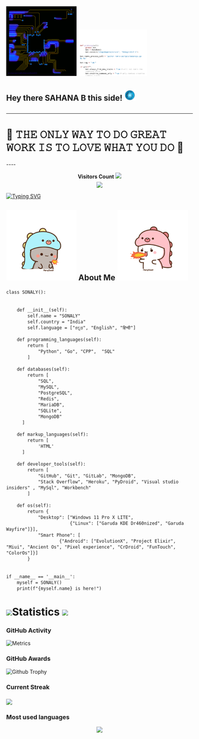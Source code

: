 <h1><img src="https://github.com/Snehashish06/Snehashish06/blob/main/res/1ktC.gif" width="190px"><img src="https://github.com/Snehashish06/Snehashish06/blob/main/res/3BBS.gif" width="190px"></h1>
<h2>Hey there SAHANA B this side! <img src="https://github.com/Snehashish06/Snehashish06/blob/main/res/XDZT.gif" width="30px"><h2>
    
----
<h1> 👻 𝚃𝙷𝙴 𝙾𝙽𝙻𝚈 𝚆𝙰𝚈 𝚃𝙾 𝙳𝙾 𝙶𝚁𝙴𝙰𝚃 𝚆𝙾𝚁𝙺 𝙸𝚂 𝚃𝙾 𝙻𝙾𝚅𝙴 𝚆𝙷𝙰𝚃 𝚈𝙾𝚄 𝙳𝙾 🐼 </h1>
----

<p align="center">
    <b>Visitors Count <img src="https://github.com/SONALYY/SONALYY/blob/main/res/Z30J.gif" width="20px"></b><br>
    <img align="middle" src="https://profile-counter.glitch.me/SONALYY/count.svg" />
</p>

[![Typing SVG](https://readme-typing-svg.herokuapp.com?font=Architects+Daughter&color=%231AF73D&size=27&width=500&lines=Hey!+It's+SONALYY!;I'm+a+new+developer...;I+love+to+code;Thanks+for+visiting++my+profile%E2%9D%A4%EF%B8%8F)](https://github.com/SONALYY)

<h2> <img src="https://github.com/Snehashish06/Snehashish06/blob/main/res/cat_gif.gif" width="190px"> About Me <img src = "https://github.com/Snehashish06/Snehashish06/blob/main/res/cat1.gif" width="190px"> </h1>

```python3
class SONALY():
    

    def __init__(self):
        self.name = "SONALY"
        self.country = "India"
        self.language = ["ಕನ್ನಡ", "English", "हिन्दी"]

    def programming_languages(self):
        return [
            "Python", "Go", "CPP",  "SQL"
        ]

    def databases(self):
        return [
            "SQL",
            "MySQL",
            "PostgreSQL",
            "Redis",
            "MariaDB",
            "SQLite",
            "MongoDB"
      ]

    def markup_languages(self):
        return [
            'HTML'
      ]
 
    def developer_tools(self):
        return [
            "GitHub", "Git", "GitLab", "MongoDB",
            "Stack Overflow", "Heroku", "PyDroid", "Visual studio insiders" , "MySql", "Workbench"
        ]

    def os(self):
        return {
            "Desktop": ["Windows 11 Pro X LITE", 
                        {"Linux": ["Garuda KDE Dr460nized", "Garuda Wayfire"]}],
            "Smart Phone": [
                    {"Android": ["EvolutionX", "Project Elixir", "Miui", "Ancient Os", "Pixel experience", "CrDroid", "FunTouch", "ColorOs"]}]
        }
 

if __name__ == '__main__':
    myself = SONALY()
    print(f"{myself.name} is here!")
```

<h1><img src="https://github.com/SONALYY/SONALYY/blob/main/res/7VB.gif" width="80px">Statistics <img src="https://github.com/SONALYY/SONALYY/blob/main/res/7VB.gif" width="80px"></h1>
<h3> GitHub Activity </h3>

![Metrics](https://metrics.lecoq.io/SONALYY?template=classic&repositories.forks=true&languages=1&languages.colors=github&languages.threshold=0%25&config.timezone=Asia%2FSolo)

### GitHub Awards

![Github Trophy](https://github-profile-trophy.vercel.app/?username=phaticusthiccy)

### Current Streak
<img align = "middle" src = "https://github-readme-streak-stats.herokuapp.com/?user=SONALYY" />

### Most used languages
<p align="center"><a href="https://github.com/SONALYY"><img src="https://github-readme-stats.vercel.app/api/top-langs/?username=SONALYY&theme=radical&layout=compact"></a></p> 
